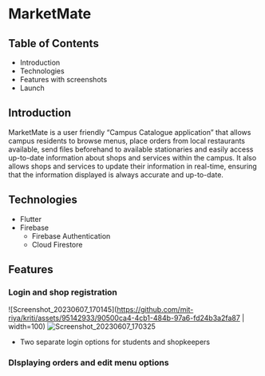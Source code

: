 # MarketMate

## Table of Contents
 * Introduction
 * Technologies
 * Features with screenshots
 * Launch

## Introduction

MarketMate is a user friendly “Campus Catalogue application” that allows campus residents to browse menus, place orders from local restaurants available, send files beforehand to available stationaries and easily access up-to-date information about shops and services within the campus. It also allows shops and services to update their information in real-time, ensuring that the information displayed is always accurate and up-to-date.

## Technologies

  * Flutter
  * Firebase
      * Firebase Authentication
      * Cloud Firestore

## Features

### Login and shop registration
![Screenshot_20230607_170145](https://github.com/mit-riya/kriti/assets/95142933/90500ca4-4cb1-484b-97a6-fd24b3a2fa87 | width=100)
![Screenshot_20230607_170325](https://github.com/mit-riya/kriti/assets/95142933/398732a4-1f33-4961-8c9d-4e0101a03a66)
  * Two separate login options for students and shopkeepers
  
### DIsplaying orders and edit menu options
